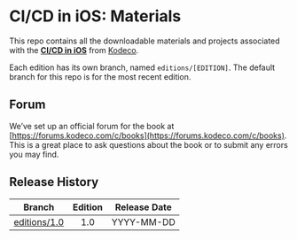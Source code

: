 # CI/CD in iOS: Materials

This repo contains all the downloadable materials and projects associated with the **[CI/CD in iOS](https://www.kodeco.com/books)** from [Kodeco](https://www.kodeco.com).

Each edition has its own branch, named `editions/[EDITION]`. The default branch for this repo is for the most recent edition.

## Forum

We’ve set up an official forum for the book at [https://forums.kodeco.com/c/books](https://forums.kodeco.com/c/books). This is a great place to ask questions about the book or to submit any errors you may find.

## Release History

| Branch                                                                            | Edition | Release Date |
| --------------------------------------------------------------------------------- |:-------:|:------------:|
| [editions/1.0](https://github.com/kodecocodes/cidi-materials/tree/editions/1.0) | 1.0     | YYYY-MM-DD   |

